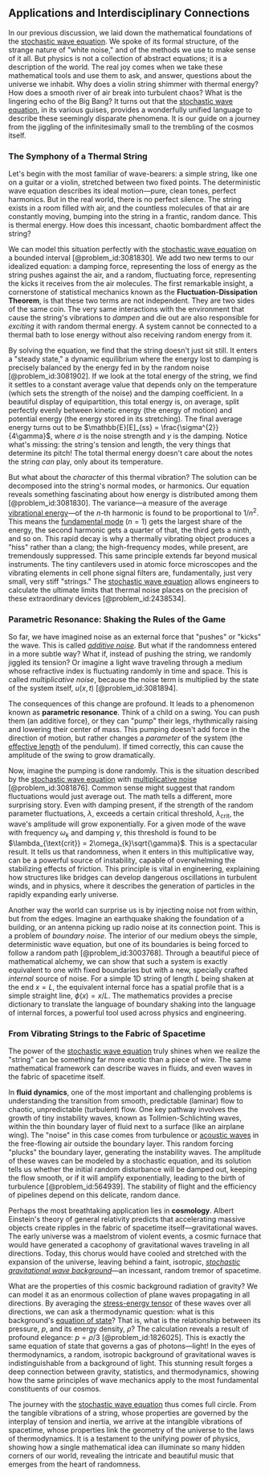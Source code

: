 ## Applications and Interdisciplinary Connections

In our previous discussion, we laid down the mathematical foundations of the [stochastic wave equation](@article_id:203192). We spoke of its formal structure, of the strange nature of "white noise," and of the methods we use to make sense of it all. But physics is not a collection of abstract equations; it is a description of the world. The real joy comes when we take these mathematical tools and use them to ask, and answer, questions about the universe we inhabit. Why does a violin string shimmer with thermal energy? How does a smooth river of air break into turbulent chaos? What is the lingering echo of the Big Bang? It turns out that the [stochastic wave equation](@article_id:203192), in its various guises, provides a wonderfully unified language to describe these seemingly disparate phenomena. It is our guide on a journey from the jiggling of the infinitesimally small to the trembling of the cosmos itself.

### The Symphony of a Thermal String

Let's begin with the most familiar of wave-bearers: a simple string, like one on a guitar or a violin, stretched between two fixed points. The deterministic wave equation describes its ideal motion—pure, clean tones, perfect harmonics. But in the real world, there is no perfect silence. The string exists in a room filled with air, and the countless molecules of that air are constantly moving, bumping into the string in a frantic, random dance. This is thermal energy. How does this incessant, chaotic bombardment affect the string?

We can model this situation perfectly with the [stochastic wave equation](@article_id:203192) on a bounded interval [@problem_id:3081830]. We add two new terms to our idealized equation: a damping force, representing the loss of energy as the string pushes against the air, and a random, fluctuating force, representing the kicks it receives from the air molecules. The first remarkable insight, a cornerstone of statistical mechanics known as the **Fluctuation-Dissipation Theorem**, is that these two terms are not independent. They are two sides of the same coin. The very same interactions with the environment that cause the string's vibrations to *dampen* and die out are also responsible for *exciting* it with random thermal energy. A system cannot be connected to a thermal bath to lose energy without also receiving random energy from it.

By solving the equation, we find that the string doesn't just sit still. It enters a "steady state," a dynamic equilibrium where the energy lost to damping is precisely balanced by the energy fed in by the random noise [@problem_id:3081902]. If we look at the total energy of the string, we find it settles to a constant average value that depends only on the temperature (which sets the strength of the noise) and the damping coefficient. In a beautiful display of equipartition, this total energy is, on average, split perfectly evenly between kinetic energy (the energy of motion) and potential energy (the energy stored in its stretching). The final average energy turns out to be $\mathbb{E}[E]_{ss} = \frac{\sigma^{2}}{4\gamma}$, where $\sigma$ is the noise strength and $\gamma$ is the damping. Notice what's missing: the string's tension and length, the very things that determine its pitch! The total thermal energy doesn't care about the notes the string *can* play, only about its temperature.

But what about the *character* of this thermal vibration? The solution can be decomposed into the string's normal modes, or harmonics. Our equation reveals something fascinating about how energy is distributed among them [@problem_id:3081830]. The variance—a measure of the average [vibrational energy](@article_id:157415)—of the $n$-th harmonic is found to be proportional to $1/n^2$. This means the [fundamental mode](@article_id:164707) ($n=1$) gets the largest share of the energy, the second harmonic gets a quarter of that, the third gets a ninth, and so on. This rapid decay is why a thermally vibrating object produces a "hiss" rather than a clang; the high-frequency modes, while present, are tremendously suppressed. This same principle extends far beyond musical instruments. The tiny cantilevers used in atomic force microscopes and the vibrating elements in cell phone signal filters are, fundamentally, just very small, very stiff "strings." The [stochastic wave equation](@article_id:203192) allows engineers to calculate the ultimate limits that thermal noise places on the precision of these extraordinary devices [@problem_id:2438534].

### Parametric Resonance: Shaking the Rules of the Game

So far, we have imagined noise as an external force that "pushes" or "kicks" the wave. This is called *[additive noise](@article_id:193953)*. But what if the randomness entered in a more subtle way? What if, instead of pushing the string, we randomly jiggled its tension? Or imagine a light wave traveling through a medium whose refractive index is fluctuating randomly in time and space. This is called *multiplicative noise*, because the noise term is multiplied by the state of the system itself, $u(x,t)$ [@problem_id:3081894].

The consequences of this change are profound. It leads to a phenomenon known as **parametric resonance**. Think of a child on a swing. You can push them (an additive force), or they can "pump" their legs, rhythmically raising and lowering their center of mass. This pumping doesn't add force in the direction of motion, but rather changes a *parameter* of the system (the [effective length](@article_id:183867) of the pendulum). If timed correctly, this can cause the amplitude of the swing to grow dramatically.

Now, imagine the pumping is done randomly. This is the situation described by the [stochastic wave equation](@article_id:203192) with [multiplicative noise](@article_id:260969) [@problem_id:3081876]. Common sense might suggest that random fluctuations would just average out. The math tells a different, more surprising story. Even with damping present, if the strength of the random parameter fluctuations, $\lambda$, exceeds a certain critical threshold, $\lambda_{\text{crit}}$, the wave's amplitude will grow exponentially. For a given mode of the wave with frequency $\omega_k$ and damping $\gamma$, this threshold is found to be $\lambda_{\text{crit}} = 2\omega_{k}\sqrt{\gamma}$. This is a spectacular result. It tells us that randomness, when it enters in this multiplicative way, can be a powerful source of instability, capable of overwhelming the stabilizing effects of friction. This principle is vital in engineering, explaining how structures like bridges can develop dangerous oscillations in turbulent winds, and in physics, where it describes the generation of particles in the rapidly expanding early universe.

Another way the world can surprise us is by injecting noise not from within, but from the edges. Imagine an earthquake shaking the foundation of a building, or an antenna picking up radio noise at its connection point. This is a problem of *boundary noise*. The interior of our medium obeys the simple, deterministic wave equation, but one of its boundaries is being forced to follow a random path [@problem_id:3003768]. Through a beautiful piece of mathematical alchemy, we can show that such a system is exactly equivalent to one with fixed boundaries but with a new, specially crafted *internal* source of noise. For a simple 1D string of length $L$ being shaken at the end $x=L$, the equivalent internal force has a spatial profile that is a simple straight line, $\phi(x) = x/L$. The mathematics provides a precise dictionary to translate the language of boundary shaking into the language of internal forces, a powerful tool used across physics and engineering.

### From Vibrating Strings to the Fabric of Spacetime

The power of the [stochastic wave equation](@article_id:203192) truly shines when we realize the "string" can be something far more exotic than a piece of wire. The same mathematical framework can describe waves in fluids, and even waves in the fabric of spacetime itself.

In **fluid dynamics**, one of the most important and challenging problems is understanding the transition from smooth, predictable (laminar) flow to chaotic, unpredictable (turbulent) flow. One key pathway involves the growth of tiny instability waves, known as Tollmien-Schlichting waves, within the thin boundary layer of fluid next to a surface (like an airplane wing). The "noise" in this case comes from turbulence or [acoustic waves](@article_id:173733) in the free-flowing air outside the boundary layer. This random forcing "plucks" the boundary layer, generating the instability waves. The amplitude of these waves can be modeled by a stochastic equation, and its solution tells us whether the initial random disturbance will be damped out, keeping the flow smooth, or if it will amplify exponentially, leading to the birth of turbulence [@problem_id:564939]. The stability of flight and the efficiency of pipelines depend on this delicate, random dance.

Perhaps the most breathtaking application lies in **cosmology**. Albert Einstein's theory of general relativity predicts that accelerating massive objects create ripples in the fabric of spacetime itself—gravitational waves. The early universe was a maelstrom of violent events, a cosmic furnace that would have generated a cacophony of gravitational waves traveling in all directions. Today, this chorus would have cooled and stretched with the expansion of the universe, leaving behind a faint, isotropic, *[stochastic gravitational wave background](@article_id:190133)*—an incessant, random tremor of spacetime.

What are the properties of this cosmic background radiation of gravity? We can model it as an enormous collection of plane waves propagating in all directions. By averaging the [stress-energy tensor](@article_id:146050) of these waves over all directions, we can ask a thermodynamic question: what is this background's [equation of state](@article_id:141181)? That is, what is the relationship between its pressure, $p$, and its energy density, $\rho$? The calculation reveals a result of profound elegance: $p = \rho/3$ [@problem_id:1826025]. This is exactly the same equation of state that governs a gas of photons—light! In the eyes of thermodynamics, a random, isotropic background of gravitational waves is indistinguishable from a background of light. This stunning result forges a deep connection between gravity, statistics, and thermodynamics, showing how the same principles of wave mechanics apply to the most fundamental constituents of our cosmos.

The journey with the [stochastic wave equation](@article_id:203192) thus comes full circle. From the tangible vibrations of a string, whose properties are governed by the interplay of tension and inertia, we arrive at the intangible vibrations of spacetime, whose properties link the geometry of the universe to the laws of thermodynamics. It is a testament to the unifying power of physics, showing how a single mathematical idea can illuminate so many hidden corners of our world, revealing the intricate and beautiful music that emerges from the heart of randomness.